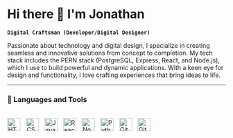 # Hi there 👋 I'm Jonathan 

**`Digital Craftsman (Developer/Digital Designer)`**

Passionate about technology and digital design, I specialize in creating seamless and innovative solutions from concept to completion. My tech stack includes the PERN stack (PostgreSQL, Express, React, and Node.js), which I use to build powerful and dynamic applications. With a keen eye for design and functionality, I love crafting experiences that bring ideas to life.

---

### 🧰 Languages and Tools
<br />

<div style="display: flex; align-items: center;">
  <img align="left" alt="HTML" width="30px" style="padding-right:10px;" src="https://cdn.jsdelivr.net/gh/devicons/devicon/icons/html5/html5-plain.svg" />
  <img align="left" alt="CSS" width="30px" style="padding-right:10px;" src="https://cdn.jsdelivr.net/gh/devicons/devicon/icons/css3/css3-plain.svg" />
  <img align="left" alt="JavaScript" width="30px" style="padding-right:10px;" src="https://cdn.jsdelivr.net/gh/devicons/devicon/icons/javascript/javascript-plain.svg" />
  <img align="left" alt="React" width="30px" style="padding-right:10px;" src="https://cdn.jsdelivr.net/gh/devicons/devicon/icons/react/react-original.svg" />
  <img align="left" alt="NodeJS" width="30px" style="padding-right:10px;" src="https://cdn.jsdelivr.net/gh/devicons/devicon/icons/nodejs/nodejs-original.svg" />
  <img align="left" alt="Python" width="30px" style="padding-right:10px;" src="https://cdn.jsdelivr.net/gh/devicons/devicon/icons/python/python-plain.svg" />
  <img align="left" alt="GitHub" width="30px" style="padding-right:10px;" src="https://cdn.jsdelivr.net/gh/devicons/devicon/icons/github/github-original.svg" />
  <img align="left" alt="GitHub" width="30px" style="padding-right:10px;" src="https://cdn.jsdelivr.net/gh/devicons/devicon/icons/redux/redux-original.svg" />
</div>
<br />
